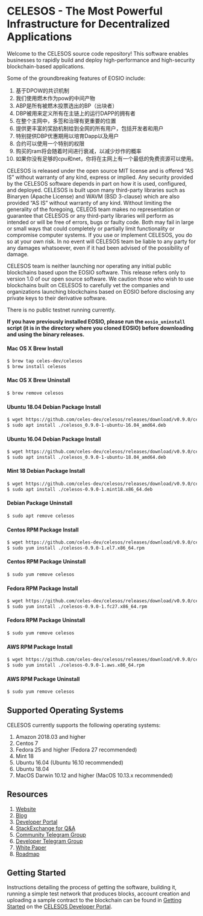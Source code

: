 
# CELESOS - The Most Powerful Infrastructure for Decentralized Applications

Welcome to the CELESOS source code repository! This software enables businesses to rapidly build and deploy high-performance and high-security blockchain-based applications.

Some of the groundbreaking features of EOSIO include:

1. 基于DPOW的共识机制
2. 我们使用燃木作为pow的中间产物
3. ABP是所有被燃木投票选出的BP（出块者）
4. DBP被用来定义所有在主链上的运行DAPP的拥有者
5. 在整个主网中，多签和治理有更重要的位置
6. 提供更丰富的奖励机制给到全网的所有用户，包括开发者和用户
7. 特别提供DBP优惠期用以培育Dapp以及用户
8. 合约可以使用一个特别的权限
9. 购买的ram将会随着时间进行衰减，以减少炒作的概率
10. 如果你没有足够的cpu和net，你将在主网上有一个最低的免费资源可以使用。

CELESOS is released under the open source MIT license and is offered “AS IS” without warranty of any kind, express or implied. Any security provided by the CELESOS software depends in part on how it is used, configured, and deployed. CELESOS is built upon many third-party libraries such as Binaryen (Apache License) and WAVM  (BSD 3-clause) which are also provided “AS IS” without warranty of any kind. Without limiting the generality of the foregoing, CELEOS team makes no representation or guarantee that CELESOS or any third-party libraries will perform as intended or will be free of errors, bugs or faulty code. Both may fail in large or small ways that could completely or partially limit functionality or compromise computer systems. If you use or implement CELESOS, you do so at your own risk. In no event will CELESOS team be liable to any party for any damages whatsoever, even if it had been advised of the possibility of damage.  

CELESOS team is neither launching nor operating any initial public blockchains based upon the EOSIO software. This release refers only to version 1.0 of our open source software. We caution those who wish to use blockchains built on CELESOS to carefully vet the companies and organizations launching blockchains based on EOSIO before disclosing any private keys to their derivative software. 

There is no public testnet running currently.

**If you have previously installed EOSIO, please run the `eosio_uninstall` script (it is in the directory where you cloned EOSIO) before downloading and using the binary releases.**

#### Mac OS X Brew Install
```sh
$ brew tap celes-dev/celesos
$ brew install celesos
```
#### Mac OS X Brew Uninstall
```sh
$ brew remove celesos
```
#### Ubuntu 18.04 Debian Package Install
```sh
$ wget https://github.com/celes-dev/celesos/releases/download/v0.9.0/celesos_0.9.0-1-ubuntu-16.04_amd64.deb
$ sudo apt install ./celesos_0.9.0-1-ubuntu-16.04_amd64.deb
```
#### Ubuntu 16.04 Debian Package Install
```sh
$ wget https://github.com/celes-dev/celesos/releases/download/v0.9.0/celesos_0.9.0-1-ubuntu-18.04_amd64.deb
$ sudo apt install ./celesos_0.9.0-1-ubuntu-18.04_amd64.deb
```
#### Mint 18 Debian Package Install
```sh
$ wget https://github.com/celes-dev/celesos/releases/download/v0.9.0/celesos-0.9.0-1.mint18.x86_64.deb
$ sudo apt install ./celesos-0.9.0-1.mint18.x86_64.deb
```
#### Debian Package Uninstall
```sh
$ sudo apt remove celesos
```
#### Centos RPM Package Install
```sh
$ wget https://github.com/celes-dev/celesos/releases/download/v0.9.0/celesos-0.9.0-1.el7.x86_64.rpm
$ sudo yum install ./celesos-0.9.0-1.el7.x86_64.rpm
```
#### Centos RPM Package Uninstall
```sh
$ sudo yum remove celesos
```
#### Fedora RPM Package Install
```sh
$ wget https://github.com/celes-dev/celesos/releases/download/v0.9.0/celesos-0.9.0-1.fc27.x86_64.rpm
$ sudo yum install ./celesos-0.9.0-1.fc27.x86_64.rpm
```
#### Fedora RPM Package Uninstall
```sh
$ sudo yum remove celesos
```
#### AWS RPM Package Install
```sh
$ wget https://github.com/celes-dev/celesos/releases/download/v0.9.0/celesos-0.9.0-1.aws.x86_64.rpm
$ sudo yum install ./celesos-0.9.0-1.aws.x86_64.rpm
```
#### AWS RPM Package Uninstall
```sh
$ sudo yum remove celesos
```

## Supported Operating Systems
CELESOS currently supports the following operating systems:  
1. Amazon 2018.03 and higher
2. Centos 7
3. Fedora 25 and higher (Fedora 27 recommended)
4. Mint 18
5. Ubuntu 16.04 (Ubuntu 16.10 recommended)
6. Ubuntu 18.04
7. MacOS Darwin 10.12 and higher (MacOS 10.13.x recommended)

## Resources
1. [Website](https://www.celesos.com)
1. [Blog](https://medium.com/eosio)
2. [Developer Portal](developers.celesos.com)
3. [StackExchange for Q&A](https://celes.stackexchange.com/)
4. [Community Telegram Group](https://t.me/EOSProject)
5. [Developer Telegram Group](https://t.me/joinchat/EaEnSUPktgfoI-XPfMYtcQ)
6. [White Paper](https://github.com/EOSIO/Documentation/blob/master/TechnicalWhitePaper.md)
7. [Roadmap](https://github.com/EOSIO/Documentation/blob/master/Roadmap.md)

<a name="gettingstarted"></a>
## Getting Started
Instructions detailing the process of getting the software, building it, running a simple test network that produces blocks, account creation and uploading a sample contract to the blockchain can be found in [Getting Started](https://developers.celesos.com) on the [CELESOS Developer Portal](https://developers.celesos.com).
